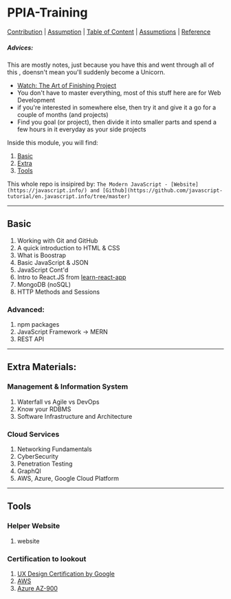# PPIA-Training
[Contribution](HUMANS.txt) | [Assumption]() | [Table of Content]() | [Assumptions]() | [Reference]()

##### Advices:
This are mostly notes, just because you have this and went through all of this , doensn't mean you'll suddenly become a Unicorn.
- [Watch: The Art of Finishing Project](https://www.youtube.com/watch?v=mmqok1dJrVs)
- You don't have to master everything, most of this stuff here are for Web Development
- if you're interested in somewhere else, then try it and give it a go for a couple of months (and projects)
- Find you goal (or project), then divide it into smaller parts and spend a few hours in it everyday as your side projects


Inside this module, you will find:
1. [Basic]()
2. [Extra]()
3. [Tools]()

This whole repo is insipired by: 
`The Modern JavaScript - [Website](https://javascript.info/) and [Github](https://github.com/javascript-tutorial/en.javascript.info/tree/master)`
___
## Basic
1. Working with Git and GitHub
2. A quick introduction to HTML & CSS
3. What is Boostrap
4. Basic JavaScript & JSON
5. JavaScript Cont'd
7. Intro to React.JS from [learn-react-app](test)
8. MongoDB (noSQL)
9. HTTP Methods and Sessions

### Advanced: 
1. npm packages
2. JavaScript Framework -> MERN
3. REST API

___
## Extra Materials:

### Management & Information System 
1. Waterfall vs Agile vs DevOps
2. Know your RDBMS
3. Software Infrastructure and Architecture

### Cloud Services
1. Networking Fundamentals
2. CyberSecurity
3. Penetration Testing
4. GraphQl
5. AWS, Azure, Google Cloud Platform

___
## Tools

### Helper Website
1. website

### Certification to lookout
1. [UX Design Certification by Google]()
2. [AWS]() 
3. [Azure AZ-900]()

